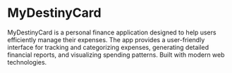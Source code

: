 # MyDestinyCard
MyDestinyCard is a personal finance application designed to help users efficiently manage their expenses. The app provides a user-friendly interface for tracking and categorizing expenses, generating detailed financial reports, and visualizing spending patterns. Built with modern web technologies.
